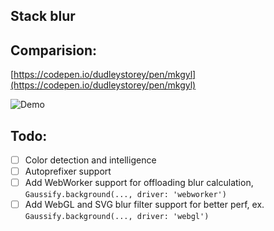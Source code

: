 ## Stack blur

## Comparision:
[https://codepen.io/dudleystorey/pen/mkgyl](https://codepen.io/dudleystorey/pen/mkgyl)

![Demo](https://raw.github.com/amilajack/gaussify/master/img/demo.png)

## Todo:
- [ ] Color detection and intelligence
- [ ] Autoprefixer support
- [ ] Add WebWorker support for offloading blur calculation, `Gaussify.background(..., driver: 'webworker')`
- [ ] Add WebGL and SVG blur filter support for better perf, ex. `Gaussify.background(..., driver: 'webgl')`
